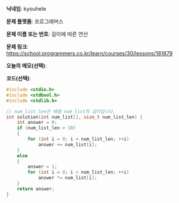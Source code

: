**닉네임**: kyouhele

**문제 플랫폼**: 프로그래머스

**문제 이름 또는 번호**: 길이에 따른 연산

**문제 링크**: https://school.programmers.co.kr/learn/courses/30/lessons/181879

**오늘의 메모(선택)**: 

**코드(선택)**:

```c
#include <stdio.h>
#include <stdbool.h>
#include <stdlib.h>

// num_list_len은 배열 num_list의 길이입니다.
int solution(int num_list[], size_t num_list_len) {
    int answer = 0;
    if (num_list_len > 10)
    {
        for (int i = 0; i < num_list_len; ++i)
            answer += num_list[i];
    }
    else
    {
        answer = 1;
        for (int i = 0; i < num_list_len; ++i)
            answer *= num_list[i];
    }
    return answer;
}

```
